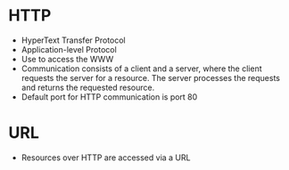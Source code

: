   # HTTP #
  
  - HyperText Transfer Protocol
  - Application-level Protocol
  - Use to access the WWW
  - Communication consists of a client and a server, where the client requests the server for a resource. The server processes the requests and returns the requested resource.
  - Default port for HTTP communication is port 80

 # URL #

 - Resources over HTTP are accessed via a URL
   

 
